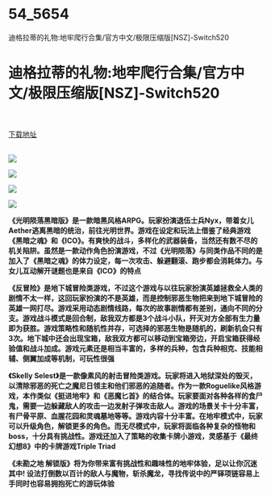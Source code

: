 # 54_5654
迪格拉蒂的礼物:地牢爬行合集/官方中文/极限压缩版[NSZ]-Switch520
# 迪格拉蒂的礼物:地牢爬行合集/官方中文/极限压缩版[NSZ]-Switch520
 <br/></br>
[下载地址](https://www.switch520.cc/article/5654 "下载地址")
<br/></br>

<p><span><strong><img src="https://ae01.alicdn.com/kf/U452813670ea14a909033c38350cd4bc0S.jpg"></strong></span></p>
<p><span><strong><img src="https://ae01.alicdn.com/kf/U876aa213b8b447ef80a918d88a7b0b9fo.jpg"></strong></span></p>
<p><span><strong><img src="https://ae01.alicdn.com/kf/Ua88c7906938d42a8a037db4524f333a8h.jpg"></strong></span></p>
<p><span><strong><img src="https://ae01.alicdn.com/kf/Ub8879460af7b46b4bc3b7f14ef7a573cl.jpg"></strong></span></p>
<p></p>
<p><span><strong>《光明陨落黑暗版》是一款暗黑风格ARPG。玩家扮演退伍士兵Nyx，带着女儿Aether逃离黑暗的统治，前往光明世界。游戏在设定和玩法上借鉴了经典游戏《黑暗之魂》和《ICO》。有爽快的战斗，多样化的武器装备，当然还有数不尽的机关陷阱。虽然是一款动作角色扮演游戏，不过《光明陨落》与同类作品不同的是加入了《黑暗之魂》的体力设定，每一次攻击、躲避翻滚、跑步都会消耗体力。与女儿互动解开谜题也是来自《ICO》的特点</strong></span></p>
<p></p>
<p><span><strong>《反冒险》是地下城冒险类游戏，不过这个游戏与以往玩家扮演英雄拯救全人类的剧情不太一样，这回玩家扮演的不是英雄，而是控制邪恶生物把来到地下城冒险的英雄一网打尽。游戏采用动态剧情线路，每次的故事剧情都有差别，通向不同的分支。游戏战斗模式是回合制，敌我双方都是3个战斗小队，歼灭对方全部有生力量即为获胜。游戏策略性和随机性并存，可选择的邪恶生物是随机的，刷新机会只有3次。地下城中还会出现宝箱，敌我双方都可以移动到宝箱旁边，开启宝箱获得经验值和战斗加成。游戏元素还是相当丰富的，多样的兵种，包含兵种相克、技能相辅、侧翼加成等机制，可玩性很强</strong></span></p>
<p></p>
<p></p>
<p><span><strong>《Skelly Selest》是一款像素风的射击冒险类游戏。玩家将进入地狱深处的毁灭，以清除邪恶的死亡之魔尼日领主和他们邪恶的追随者。作为一款Roguelike风格游戏，本作类似《挺进地牢》和《恶魔匕首》的结合体。玩家要面对各种各样的食尸鬼，需要一边躲藏敌人的攻击一边发射子弹攻击敌人。游戏的场景关卡十分丰富，有尸骨平原、血腥花园和灵魂墓地等等。游戏内容十分丰富。在地牢模式中，玩家可以升级角色，解锁更多的角色。而无尽模式中，玩家将面临各种复杂的怪物和boss，十分具有挑战性。游戏还加入了策略的收集卡牌小游戏，灵感基于《最终幻想8》中的卡牌游戏Triple Triad</strong></span></p>
<p></p>
<p><span><strong>《未勘之地 解锁版》将为你带来富有挑战性和趣味性的地牢体验，足以让你沉迷其中! 设法打倒数以百计的敌人与魔物，斩杀魔龙，寻找传说中的严铎项链容易上手同时也容易拥抱死亡的游玩体验</strong></span></p>
<p></p>
